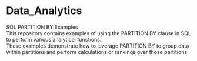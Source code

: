 # Data_Analytics

SQL PARTITION BY Examples  
This repository contains examples of using the PARTITION BY clause in SQL to perform various analytical functions.  
These examples demonstrate how to leverage PARTITION BY to group data within partitions and perform calculations or rankings over those partitions.

